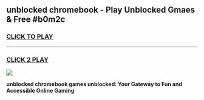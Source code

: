 
## unblocked chromebook - Play Unblocked Gmaes & Free #b0m2c
<h3>
<a href="https://news.freeplayer.one?title=unblocked_chromebook&ref=24F">CLICK TO PLAY</a></h3>
<hr>

<h3>
<a href="https://news.freeplayer.one?title=unblocked_chromebook&ref=24F">CLICK 2 PLAY</a>
  
</h3>

<a href="https://news.freeplayer.one?title=unblocked_chromebook&ref=24F/"><img src="https://clearcache.store/games.png"></a>


**unblocked chromebook games unblocked: Your Gateway to Fun and Accessible Online Gaming**
